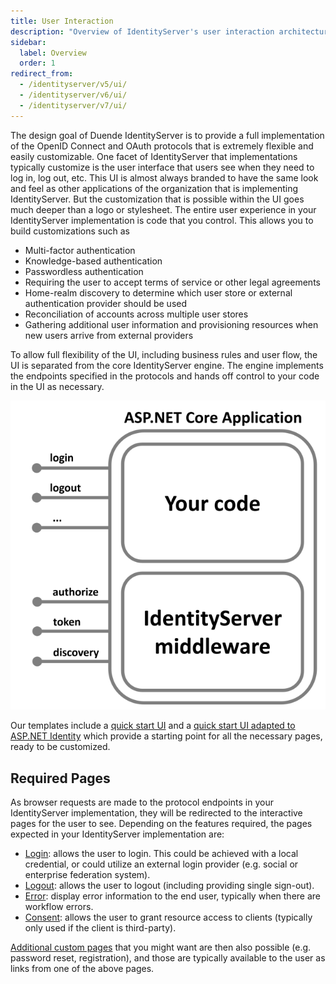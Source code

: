 ```yaml
---
title: User Interaction
description: "Overview of IdentityServer's user interaction architecture, explaining how the UI is separated from the core engine to enable customization of login, logout, consent, and error pages for various authentication scenarios."
sidebar:
  label: Overview
  order: 1
redirect_from:
  - /identityserver/v5/ui/
  - /identityserver/v6/ui/
  - /identityserver/v7/ui/
---
```


The design goal of Duende IdentityServer is to provide a full implementation of the OpenID Connect and OAuth protocols that is extremely flexible and easily customizable. One facet of IdentityServer that implementations typically customize is the user interface that users see when they need to log in, log out, etc. This UI is almost always branded to have the same look and feel as other applications of the organization that is implementing IdentityServer. But the customization that is possible within the UI goes much deeper than a logo or stylesheet. The entire user experience in your IdentityServer implementation is code that you control. This allows you to build customizations such as
- Multi-factor authentication
- Knowledge-based authentication
- Passwordless authentication 
- Requiring the user to accept terms of service or other legal agreements
- Home-realm discovery to determine which user store or external authentication provider should be used
- Reconciliation of accounts across multiple user stores
- Gathering additional user information and provisioning resources when new users arrive from external providers

To allow full flexibility of the UI, including business rules and user flow, the UI is separated from the core IdentityServer engine. The engine implements the endpoints specified in the protocols and hands off control to your code in the UI as necessary.

![diagram showing how IdentityServer middleware is hosted in an ASP.NET Core application](./images/host.png)

Our templates include a [quick start UI](/identityserver/quickstarts/2-interactive/#add-the-ui) and a [quick start UI adapted to ASP.NET Identity](/identityserver/quickstarts/5-aspnetid/) which provide a starting point for all the necessary pages, ready to be customized.

## Required Pages

As browser requests are made to the protocol endpoints in your IdentityServer implementation, they will be redirected to the interactive pages for the user to see. Depending on the features required, the pages expected in your IdentityServer implementation are:
* [Login](/identityserver/ui/login/): allows the user to login. This could be achieved with a local credential, or could utilize an external login provider (e.g. social or enterprise federation system).
* [Logout](/identityserver/ui/logout/): allows the user to logout (including providing single sign-out).
* [Error](/identityserver/ui/error/): display error information to the end user, typically when there are workflow errors.
* [Consent](/identityserver/ui/consent/): allows the user to grant resource access to clients (typically only used if the client is third-party).

[Additional custom pages](/identityserver/ui/custom/) that you might want are then also possible (e.g. password reset, registration), and those are typically available to the user as links from one of the above pages.
